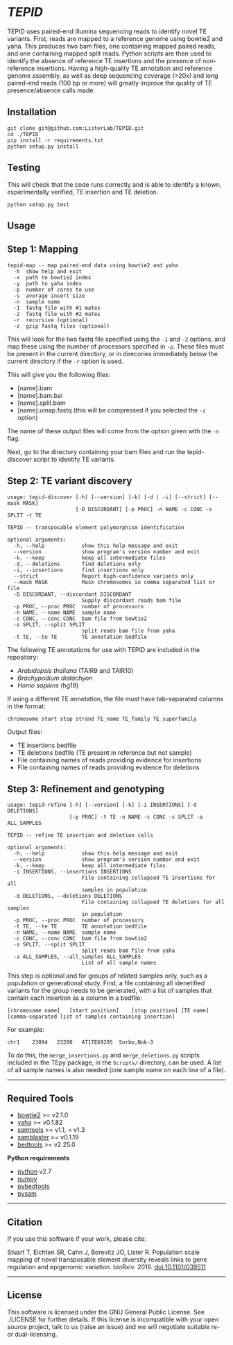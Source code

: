 *TEPID*
======

TEPID uses paired-end illumina sequencing reads to identify novel TE variants. First, reads are mapped to a reference genome using bowtie2 and yaha. This produces two bam files, one containing mapped paired reads, and one containing mapped split reads. Python scripts are then used to identify the absence of reference TE insertions and the presence of non-reference insertions. Having a high-quality TE annotation and reference genome assembly, as well as deep sequencing coverage (>20x) and long paired-end reads (100 bp or more) will greatly improve the quality of TE presence/absence calls made.

Installation
-----

```
git clone git@github.com:ListerLab/TEPID.git
cd ./TEPID
pip install -r requirements.txt
python setup.py install
```

Testing
-----

This will check that the code runs correctly and is able to identify a known, experimentally verified, TE insertion and TE deletion.

```
python setup.py test
```

Usage
-----

Step 1: Mapping
----

```
tepid-map -- map paired-end data using bowtie2 and yaha
  -h  show help and exit
  -x  path to bowtie2 index
  -y  path to yaha index
  -p  number of cores to use
  -s  average insert size
  -n  sample name
  -1  fastq file with #1 mates
  -2  fastq file with #2 mates
  -r  recursive (optional)
  -z  gzip fastq files (optional)
```

This will look for the two fastq file specified using the `-1` and `-2` options, and map these using the number of processors specified in `-p`. These files must be present in the current directory, or in direcories immediately below the current directory if the `-r` option is used.

This will give you the following files:

* [name].bam
* [name].bam.bai
* [name].split.bam
* [name].umap.fastq (this will be compressed if you selected the `-z` option)

The name of these output files will come from the option given with the `-n` flag.

Next, go to the directory containing your bam files and run the tepid-discover script to identify TE variants.

Step 2: TE variant discovery
----

```
usage: tepid-discover [-h] [--version] [-k] [-d | -i] [--strict] [--mask MASK]
                      [-D DISCORDANT] [-p PROC] -n NAME -c CONC -s SPLIT -t TE

TEPID -- transposable element polymorphism identification

optional arguments:
  -h, --help            show this help message and exit
  --version             show program's version number and exit
  -k, --keep            keep all intermediate files
  -d, --deletions       find deletions only
  -i, --insertions      find insertions only
  --strict              Report high-confidence variants only
  --mask MASK           Mask chromosomes in comma separated list or file
  -D DISCORDANT, --discordant DISCORDANT
                        Supply discordant reads bam file
  -p PROC, --proc PROC  number of processors
  -n NAME, --name NAME  sample name
  -c CONC, --conc CONC  bam file from bowtie2
  -s SPLIT, --split SPLIT
                        split reads bam file from yaha
  -t TE, --te TE        TE annotation bedfile
```

The following TE annotations for use with TEPID are included in the repository:  
  - *Arabidopsis thaliana* (TAIR9 and TAIR10)
  - *Brachypodium distachyon*
  - *Homo sapiens* (hg19)

If using a different TE annotation, the file _must_ have tab-separated columns in the format:

`chromosome start stop strand TE_name TE_family TE_superfamily`

Output files:

  * TE insertions bedfile
  * TE deletions bedfile (TE present in reference but not sample)
  * File containing names of reads providing evidence for insertions
  * File containing names of reads providing evidence for deletions

Step 3: Refinement and genotyping
----

```
usage: tepid-refine [-h] [--version] [-k] [-i INSERTIONS] [-d DELETIONS]
                    [-p PROC] -t TE -n NAME -c CONC -s SPLIT -a ALL_SAMPLES

TEPID -- refine TE insertion and deletion calls

optional arguments:
  -h, --help            show this help message and exit
  --version             show program's version number and exit
  -k, --keep            keep all intermediate files
  -i INSERTIONS, --insertions INSERTIONS
                        File containing collapsed TE insertions for all
                        samples in population
  -d DELETIONS, --deletions DELETIONS
                        File containing collapsed TE deletions for all samples
                        in population
  -p PROC, --proc PROC  number of processors
  -t TE, --te TE        TE annotation bedfile
  -n NAME, --name NAME  sample name
  -c CONC, --conc CONC  bam file from bowtie2
  -s SPLIT, --split SPLIT
                        split reads bam file from yaha
  -a ALL_SAMPLES, --all_samples ALL_SAMPLES
                        List of all sample names
```

This step is optional and for groups of related samples only, such as a population or generational study. First, a file containing all idenetified variants for the group needs to be generated, with a list of samples that contain each insertion as a column in a bedfile:

```
[chromosome name]	[start position]	[stop position]	[TE name] [comma-separated list of samples containing insertion]
```

For example:
```
chr1	23094	23200	AT1TE69285	Sorbo,Nok-3
```

To do this, the `merge_insertions.py` and `merge_deletions.py` scripts included in the TEpy package, in the `Scripts/` directory, can be used. A list of all sample names is also needed (one sample name on each line of a file).

---
Required Tools
-------------

* [bowtie2](http://bowtie-bio.sourceforge.net/bowtie2/index.shtml) >= v2.1.0
* [yaha](https://github.com/GregoryFaust/yaha) >= v0.1.82
* [samtools](http://www.htslib.org/download/) >= v1.1, < v1.3
* [samblaster](https://github.com/GregoryFaust/samblaster) >= v0.1.19
* [bedtools](http://bedtools.readthedocs.org/en/latest/) >= v2.25.0


**Python requirements**

* [python](https://www.python.org) v2.7
* [numpy](http://www.numpy.org/)
* [pybedtools](http://pythonhosted.org/pybedtools/)
* [pysam](http://pysam.readthedocs.org/en/latest/)

---
Citation
-------

If you use this software if your work, please cite:

Stuart T, Eichten SR, Cahn J, Borevitz JO, Lister R. Population scale mapping of novel transposable element diversity reveals links to gene regulation and epigenomic variation. bioRxiv. 2016. [doi:10.1101/039511](http://dx.doi.org/10.1101/039511)

---
License
-------

This software is licensed under the GNU General Public License. See ./LICENSE
for further details. If this license is incompatible with your open source
project, talk to us (raise an issue) and we will negotiate suitable re- or
dual-licensing.
